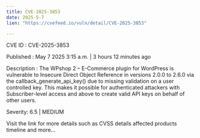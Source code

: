 ```yaml
---
title: CVE-2025-3853
date: 2025-5-7
lien: "https://cvefeed.io/vuln/detail/CVE-2025-3853"

---
```


CVE ID : CVE-2025-3853

Published :  May 7
2025
3:15 a.m. | 3 hours
12 minutes ago

Description : The WPshop 2 – E-Commerce plugin for WordPress is vulnerable to Insecure Direct Object Reference in versions 2.0.0 to 2.6.0 via the callback_generate_api_key() due to missing validation on a user controlled key. This makes it possible for authenticated attackers
with Subscriber-level access and above
to create valid API keys on behalf of other users.

Severity: 6.5 | MEDIUM

Visit the link for more details
such as CVSS details
affected products
timeline
and more...
